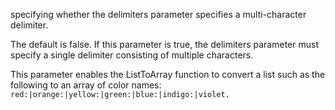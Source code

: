 specifying whether the delimiters parameter specifies a multi-character delimiter.

The default is false. If this parameter is true, the delimiters parameter must specify a single delimiter consisting of multiple characters.

This parameter enables the ListToArray function to convert a list such as the following to an array of color names: `red:|orange:|yellow:|green:|blue:|indigo:|violet.`